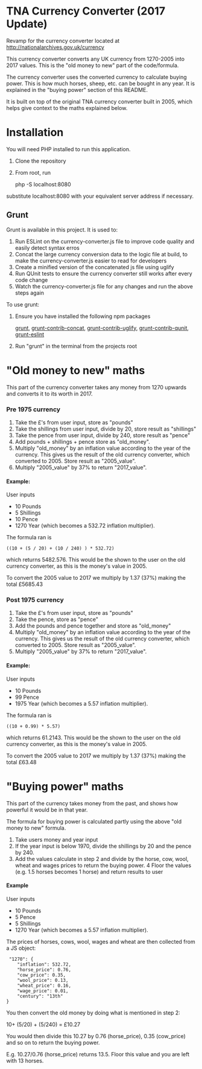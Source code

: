 # TNA Currency Converter (2017 Update)

Revamp for the currency converter located at http://nationalarchives.gov.uk/currency

This currency converter converts any UK currency from 1270-2005 into 2017 values. This is the "old money to new" part of the code/formula.

The currency converter uses the converted currency to calculate buying power. This is how much horses, sheep, etc. can be bought in any year. It is explained in the "buying power" section of this README.

It is built on top of the original TNA currency converter built in 2005, which helps give context to the maths explained below. 

# Installation
You will need PHP installed to run this application.

1. Clone the repository
2. From root, run
     
     php -S localhost:8080

substitute localhost:8080 with your equivalent server address if necessary.

## Grunt

Grunt is available in this project. It is used to:

1. Run ESLint on the currency-converter.js file to improve code quality and easily detect syntax erros
2. Concat the large currency conversion data to the logic file at build, to make the currency-converter.js easier to read for developers
3. Create a minified version of the concatenated js file using uglify
4. Run QUnit tests to ensure the currency converter still works after every code change
5. Watch the currency-converter.js file for any changes and run the above steps again

To use grunt:

1. Ensure you have installed the following npm packages
    
    [grunt](https://gruntjs.com/getting-started), [grunt-contrib-concat](https://www.npmjs.com/package/grunt-contrib-concat), [grunt-contrib-uglify](https://www.npmjs.com/package/grunt-contrib-uglify), [grunt-contrib-qunit](https://www.npmjs.com/package/grunt-contrib-qunit), [grunt-eslint](https://www.npmjs.com/package/grunt-eslint)

2. Run "grunt" in the terminal from the projects root    

# "Old money to new" maths

This part of the currency converter takes any money from 1270 upwards and converts it to its worth in 2017.

### Pre 1975 currency
1. Take the £'s from user input, store as "pounds"
2. Take the shillings from user input, divide by 20, store result as "shillings"
3. Take the pence from user input, divide by 240, store result as "pence"
4. Add pounds + shillings + pence store as "old_money".
5. Multiply "old_money" by an inflation value according to the year of the currency. This gives us the result of the old currency converter, which converted to 2005. Store result as "2005_value".  
6. Multiply "2005_value" by 37% to return "2017_value".

#### Example:
 User inputs 
 * 10 Pounds
 * 5 Shillings
 * 10 Pence
 * 1270 Year (which becomes a 532.72 inflation multiplier). 
 
 The formula ran is 

    ((10 + (5 / 20) + (10 / 240) ) * 532.72) 

which returns 5482.576. This would be the shown to the user on the old currency converter, as this is the money's value in 2005.
 
To convert the 2005 value to 2017 we multiply by 1.37 (37%) making the total £5685.43
 
### Post 1975 currency
1. Take the £'s from user input, store as "pounds"
2. Take the pence, store as "pence"
3. Add the pounds and pence together and store as "old_money"
4. Multiply "old_money" by an inflation value according to the year of the currency. This gives us the result of the old currency converter, which converted to 2005. Store result as "2005_value".  
5. Multiply "2005_value" by 37% to return "2017_value".

#### Example:
 User inputs 
 * 10 Pounds
 * 99 Pence
 * 1975 Year (which becomes a 5.57 inflation multiplier). 
 
 The formula ran is 

    ((10 + 0.99) * 5.57) 

which returns 61.2143. This would be the shown to the user on the old currency converter, as this is the money's value in 2005.
 
To convert the 2005 value to 2017 we multiply by 1.37 (37%) making the total £63.48

# "Buying power" maths

This part of the currency takes money from the past, and shows how powerful it would be in that year.

The formula for buying power is calculated partly using the above "old money to new" formula.

1. Take users money and year input
2. If the year input is below 1970, divide the shillings by 20 and the pence by 240. 
3. Add the values calculate in step 2 and divide by the horse, cow, wool, wheat and wages prices to return the buying power.
4 Floor the values (e.g. 1.5 horses becomes 1 horse) and return results to user

#### Example
User inputs 
 * 10 Pounds
 * 5 Pence
 * 5 Shillings
 * 1270 Year (which becomes a 5.57 inflation multiplier). 
 
 The prices of horses, cows, wool, wages and wheat are then collected from a JS object:
 
     "1270": {
        "inflation": 532.72,
        "horse_price": 0.76,
        "cow_price": 0.35,
        "wool_price": 0.13,
        "wheat_price": 0.16,
        "wage_price": 0.01,
        "century": "13th"
    }
    
 You then convert the old money by doing what is mentioned in step 2:
 
 10+ (5/20) + (5/240) = £10.27
 
 You would then divide this 10.27 by 0.76 (horse_price), 0.35 (cow_price) and so on to return the buying power.
 
 E.g. 10.27/0.76 (horse_price) returns 13.5. Floor this value and you are left with 13 horses.
     
     
